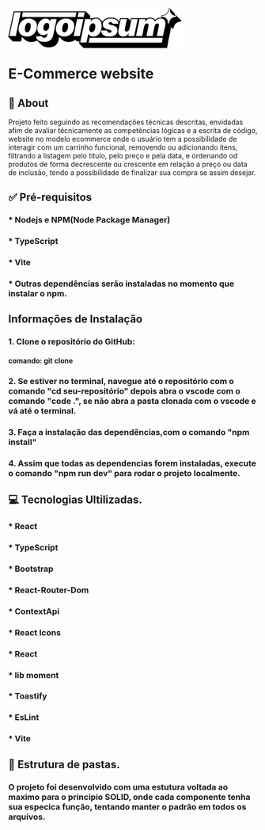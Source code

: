 <h1>
<img src='./src/assets/images/logo.svg'/>

E-Commerce website

</h1>

## 📜 About

Projeto feito seguindo as recomendações técnicas descritas, envidadas afim de avaliar técnicamente as competências lógicas e a escrita de código, website no modelo ecommerce onde o usuário tem a possibilidade de interagir com um carrinho funcional, removendo ou adicionando itens, filtrando a listagem pelo titulo, pelo preço e pela data, e ordenando od produtos de forma decrescente ou crescente em relação a preço ou data de inclusão, tendo a possibilidade de finalizar sua compra se assim desejar.

## ✅ Pré-requisitos

### \* Nodejs e NPM(Node Package Manager)

### \* TypeScript

### \* Vite

### \* Outras dependências serão instaladas no momento que instalar o npm.

## Informações de Instalação

### 1. Clone o repositório do GitHub:

#### comando: git clone

### 2. Se estiver no terminal, navegue até o repositório com o comando **"cd seu-repositório"** depois abra o vscode com o comando **"code ."**, se não abra a pasta clonada com o vscode e vá até o terminal.

### 3. Faça a instalação das dependências,com o comando **"npm install"**

### 4. Assim que todas as dependencias forem instaladas, execute o comando **"npm run dev"** para rodar o projeto localmente.

## 💻 Tecnologias Ultilizadas.

### \* React

### \* TypeScript

### \* Bootstrap

### \* React-Router-Dom

### \* ContextApi

### \* React Icons

### \* React

### \* lib moment

### \* Toastify

### \* EsLint

### \* Vite

## 📁 Estrutura de pastas.

### O projeto foi desenvolvido com uma estutura voltada ao maximo para o principio SOLID, onde cada componente tenha sua especica função, tentando manter o padrão em todos os arquivos.
